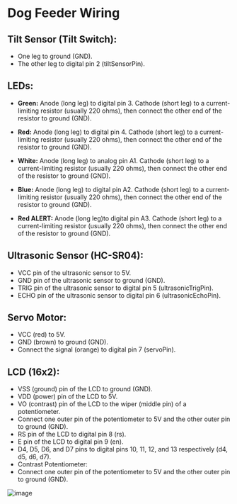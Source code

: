 # Dog Feeder Wiring

## Tilt Sensor (Tilt Switch):
- One leg to ground (GND).
- The other leg to digital pin 2 (tiltSensorPin).

## LEDs:
- **Green:**
Anode (long leg) to digital pin 3.
Cathode (short leg) to a current-limiting resistor (usually 220 ohms), then connect the other end of the resistor to ground (GND).

 - **Red:**
Anode (long leg) to digital pin 4.
Cathode (short leg) to a current-limiting resistor (usually 220 ohms), then connect the other end of the resistor to ground (GND).

 - **White:**
Anode (long leg) to analog pin A1.
Cathode (short leg) to a current-limiting resistor (usually 220 ohms), then connect the other end of the resistor to ground (GND).

 - **Blue:**
Anode (long leg) to digital pin A2.
Cathode (short leg) to a current-limiting resistor (usually 220 ohms), then connect the other end of the resistor to ground (GND).

 - **Red ALERT:**
Anode (long leg)to digital pin A3.
Cathode (short leg) to a current-limiting resistor (usually 220 ohms), then connect the other end of the resistor to ground (GND).

## Ultrasonic Sensor (HC-SR04):
- VCC pin of the ultrasonic sensor to 5V.
- GND pin of the ultrasonic sensor to ground (GND).
- TRIG pin of the ultrasonic sensor to digital pin 5 (ultrasonicTrigPin).
- ECHO pin of the ultrasonic sensor to digital pin 6 (ultrasonicEchoPin).

## Servo Motor:
 - VCC (red) to 5V.
 - GND (brown) to ground (GND).
 - Connect the signal (orange) to digital pin 7 (servoPin).

## LCD (16x2):
 - VSS (ground) pin of the LCD to ground (GND).
 - VDD (power) pin of the LCD to 5V.
 - VO (contrast) pin of the LCD to the wiper (middle pin) of a potentiometer.
 - Connect one outer pin of the potentiometer to 5V and the other outer pin to ground (GND).
 - RS pin of the LCD to digital pin 8 (rs).
 - E pin of the LCD to digital pin 9 (en).
 - D4, D5, D6, and D7 pins to digital pins 10, 11, 12, and 13 respectively (d4, d5, d6, d7).
 - Contrast Potentiometer:
 - Connect one outer pin of the potentiometer to 5V and the other outer pin to ground (GND).

![image](https://github.com/ivanprea/dogFeeder/assets/78477048/d39db798-0cf4-4000-bd24-05784a1b07d1)


